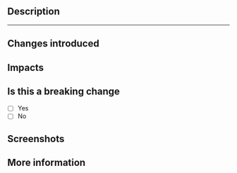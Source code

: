 ## Description

<!--
  This section should explain all the changes in your PR. Remember that
  people will review it, so, try to include as many information as possible to
  make it easier to review.
-->

---

## Changes introduced

<!-- 
  (OPTIONAL) This section should list all the changes introduced on this PR

  Example:
  - Added lib X for Y reason
  - Fixed X component spacing issues
-->

## Impacts

<!--
  This section should explain all the side effects of your changes, in order to
  warn people possible downsides of accepting your solution.
-->

## Is this a breaking change

<!-- Just mark if this breaks anything in the current application. -->

- [ ] Yes
- [ ] No

## Screenshots

<!--
  (OPTIONAL - FE related) Include all relevant screenshots/GIFs associated with this change.
  This will help review FE changes
-->

## More information

<!-- 
  (OPTIONAL) If you have any more information, include it here. It might be: steps to reproduce the problem and the solution (to help others find this solution), what has to be done after the deploy, and so on.
-->
